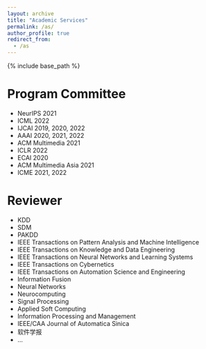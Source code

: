 ```yaml
---
layout: archive
title: "Academic Services"
permalink: /as/
author_profile: true
redirect_from:
  - /as
---
```


{% include base_path %}

Program Committee
======
* NeurIPS 2021
* ICML 2022
* IJCAI 2019, 2020, 2022
* AAAI 2020, 2021, 2022
* ACM Multimedia 2021
* ICLR 2022
* ECAI 2020
* ACM Multimedia Asia 2021
* ICME 2021, 2022

Reviewer
======
* KDD
* SDM
* PAKDD
* IEEE Transactions on Pattern Analysis and Machine Intelligence
* IEEE Transactions on Knowledge and Data Engineering 
* IEEE Transactions on Neural Networks and Learning Systems
* IEEE Transactions on Cybernetics
* IEEE Transactions on Automation Science and Engineering
* Information Fusion
* Neural Networks
* Neurocomputing
* Signal Processing
* Applied Soft Computing
* Information Processing and Management
* IEEE/CAA Journal of Automatica Sinica
* 软件学报
* ...

